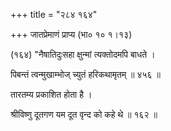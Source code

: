 +++
title = "२८४ १६४"

+++
जातप्रेमाणं प्राप्य (भा० १० १।१३) 

(१६४) "नैषातिदुःसहा क्षुन्मां त्यक्तोदमपि बाधते । 

पिबन्तं त्वन्मुखाम्भोज् च्युतं हरिकथामृतम् ॥ ४५६ ॥ 

तारतम्य प्रकाशित होता है । 

श्रीविष्णु दूतगण यम दूत वृन्द को कहे थे ॥ १६२ ॥ 
